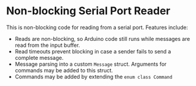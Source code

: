 # Non-blocking Serial Port Reader

This is non-blocking code for reading from a serial port. Features include:

- Reads are non-blocking, so Arduino code still runs while messages are read from the input buffer.
- Read timeouts prevent blocking in case a sender fails to send a complete message.
- Message parsing into a custom `Message` struct. Arguments for commands may be added to this struct.
- Commands may be added by extending the `enum class Command`
